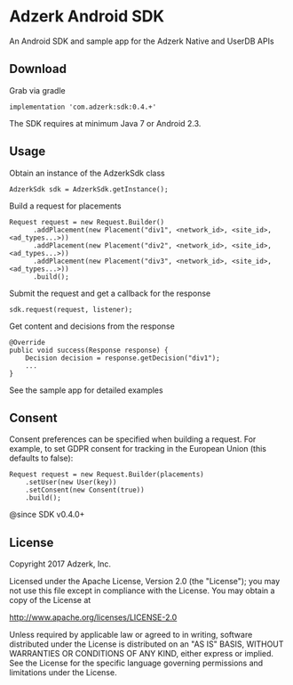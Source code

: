 # Adzerk Android SDK

An Android SDK and sample app for the Adzerk Native and UserDB APIs

## Download

Grab via gradle

    implementation 'com.adzerk:sdk:0.4.+'


The SDK requires at minimum Java 7 or Android 2.3.

## Usage

Obtain an instance of the AdzerkSdk class

    AdzerkSdk sdk = AdzerkSdk.getInstance();

Build a request for placements

    Request request = new Request.Builder()
          .addPlacement(new Placement("div1", <network_id>, <site_id>, <ad_types...>))
          .addPlacement(new Placement("div2", <network_id>, <site_id>, <ad_types...>))
          .addPlacement(new Placement("div3", <network_id>, <site_id>, <ad_types...>))
          .build();

Submit the request and get a callback for the response

    sdk.request(request, listener);

Get content and decisions from the response

    @Override
    public void success(Response response) {
        Decision decision = response.getDecision("div1");
        ...
    }

See the sample app for detailed examples

## Consent

Consent preferences can be specified when building a request. For example, to set GDPR consent for tracking in the European Union (this defaults to false):

    Request request = new Request.Builder(placements)
        .setUser(new User(key))
        .setConsent(new Consent(true))
        .build();

@since SDK v0.4.0+

## License

Copyright 2017 Adzerk, Inc.

Licensed under the Apache License, Version 2.0 (the "License");
you may not use this file except in compliance with the License.
You may obtain a copy of the License at

   http://www.apache.org/licenses/LICENSE-2.0

Unless required by applicable law or agreed to in writing, software
distributed under the License is distributed on an "AS IS" BASIS,
WITHOUT WARRANTIES OR CONDITIONS OF ANY KIND, either express or implied.
See the License for the specific language governing permissions and
limitations under the License.
